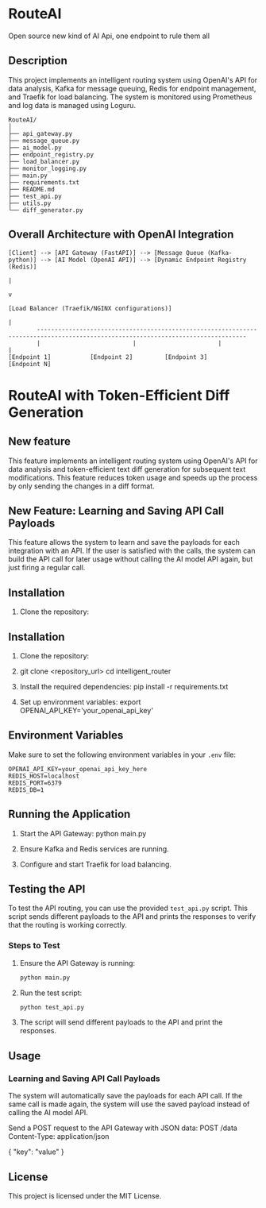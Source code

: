 # RouteAI
Open source new kind of AI Api, one endpoint to rule them all 

## Description
This project implements an intelligent routing system using OpenAI's API for data analysis, Kafka for message queuing, Redis for endpoint management, and Traefik for load balancing. The system is monitored using Prometheus and log data is managed using Loguru.

```
RouteAI/
│
├── api_gateway.py
├── message_queue.py
├── ai_model.py
├── endpoint_registry.py
├── load_balancer.py
├── monitor_logging.py
├── main.py
├── requirements.txt
├── README.md
├── test_api.py
├── utils.py
└── diff_generator.py
```

## Overall Architecture with OpenAI Integration
```
[Client] --> [API Gateway (FastAPI)] --> [Message Queue (Kafka-python)] --> [AI Model (OpenAI API)] --> [Dynamic Endpoint Registry (Redis)]
                                                                                                     |
                                                                                                     v
                                                                                             [Load Balancer (Traefik/NGINX configurations)]
                                                                                                     |
        ---------------------------------------------------------------------------------------------------------------------------------
        |                          |                       |                                            |
[Endpoint 1]           [Endpoint 2]         [Endpoint 3]                    [Endpoint N]

```

# RouteAI with Token-Efficient Diff Generation

## New feature
This feature implements an intelligent routing system using OpenAI's API for data analysis and token-efficient text diff generation for subsequent text modifications. This feature reduces token usage and speeds up the process by only sending the changes in a diff format.

## New Feature: Learning and Saving API Call Payloads

This feature allows the system to learn and save the payloads for each integration with an API. If the user is satisfied with the calls, the system can build the API call for later usage without calling the AI model API again, but just firing a regular call.

## Installation

1. Clone the repository:


## Installation

1. Clone the repository:
2. git clone <repository_url>
cd intelligent_router


2. Install the required dependencies:
pip install -r requirements.txt


3. Set up environment variables:
export OPENAI_API_KEY='your_openai_api_key'


## Environment Variables

Make sure to set the following environment variables in your `.env` file:

```
OPENAI_API_KEY=your_openai_api_key_here
REDIS_HOST=localhost
REDIS_PORT=6379
REDIS_DB=1
```

## Running the Application

1. Start the API Gateway:
python main.py


2. Ensure Kafka and Redis services are running.
3. Configure and start Traefik for load balancing.

## Testing the API

To test the API routing, you can use the provided `test_api.py` script. This script sends different payloads to the API and prints the responses to verify that the routing is working correctly.

### Steps to Test

1. Ensure the API Gateway is running:
    ```sh
    python main.py
    ```

2. Run the test script:
    ```sh
    python test_api.py
    ```

3. The script will send different payloads to the API and print the responses.

## Usage

### Learning and Saving API Call Payloads

The system will automatically save the payloads for each API call. If the same call is made again, the system will use the saved payload instead of calling the AI model API.

Send a POST request to the API Gateway with JSON data:
POST /data
Content-Type: application/json

{
"key": "value"
}


## License
This project is licensed under the MIT License.
